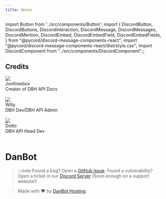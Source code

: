 ```yaml
---
title: Notes
---
```

import Button from '../src/components/Button';
import { DiscordButton, DiscordButtons, DiscordInteraction, DiscordMessage, DiscordMessages, DiscordMention, DiscordEmbed, DiscordEmbedField, DiscordEmbedFields, } from "@pycord/discord-message-components-react";
import "@pycord/discord-message-components-react/dist/style.css";
import DiscordComponent from "../src/components/DiscordComponent";;

## Credits

<div className="user_box">
  <img className="profile-picture-avatar" src="https://cdn.discordapp.com/avatars/856176853719187506/b8c835a2c8598bd98b72653c0fe21dad.png?size=1024"/>
  <div className="name">
    Jonfirexbox
  </div>
  <div className="comment">
  Creator of DBH API Docs
  </div>
</div>
<br/>
<div className="user_box">
  <img className="profile-picture-avatar" src="https://cdn.discordapp.com/avatars/853158265466257448/35eb8b32381055e896a6a2c6368065dd.png?size=1024"/>
  <div className="name">
    Willy
  </div>
  <div className="comment">
  DBH Dev/DBH API Admin
  </div>
</div>
<br/>
<div className="user_box">
  <img className="profile-picture-avatar" src="https://cdn.discordapp.com/avatars/599204289088585738/186beb3119e2c3763f11e2cd35882873.png?size=1024"/>
  <div className="name">
    Dotto
  </div>
  <div className="comment">
  DBH API Head Dev
  </div>
</div>
<br/>

# DanBot

> :::note
> Found a bug? Open a [GitHub Issue](https://github.com/DanBot-Hosting/DBH-BOT-API/issues/new). Found a vulnerability? Open a ticket in our [Discord Server](https://discord.gg/dbh) (Soon enough on a support website!)

> Made with ❤️ by [DanBot Hosting](https://danbot.host).
